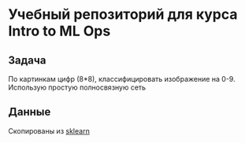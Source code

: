 # Учебный репозиторий для курса Intro to ML Ops

## Задача

По картинкам цифр (8\*8), классифицировать изображение на 0-9. Использую простую
полносвязную сеть

## Данные

Скопированы из
[sklearn](https://scikit-learn.org/stable/modules/generated/sklearn.datasets.load_digits.html)
